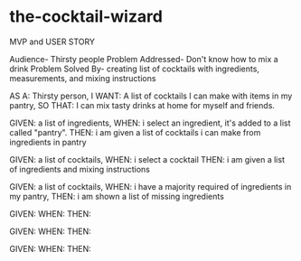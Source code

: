 # the-cocktail-wizard

MVP and USER STORY

Audience- Thirsty people
Problem Addressed- Don't know how to mix a drink
Problem Solved By- creating list of cocktails with ingredients, measurements, and 
		   mixing instructions


AS A: Thirsty person,
I WANT: A list of cocktails I can make with items in my pantry,
SO THAT: I can mix tasty drinks at home for myself and friends.		   



GIVEN: a list of ingredients,
WHEN: i select an ingredient, it's added to a list called "pantry".
THEN: i am given a list of cocktails i can make from ingredients in pantry

GIVEN: a list of cocktails,
WHEN: i select a cocktail
THEN: i am given a list of ingredients and mixing instructions

GIVEN: a list of cocktails,
WHEN: i have a majority required of ingredients in my pantry,
THEN: i am shown a list of missing ingredients

GIVEN:
WHEN: 
THEN: 

GIVEN: 
WHEN: 
THEN: 

GIVEN: 
WHEN: 
THEN: 